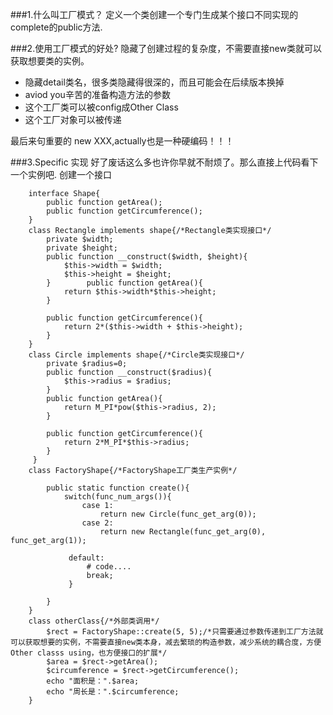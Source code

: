###1.什么叫工厂模式？
定义一个类创建一个专门生成某个接口不同实现的complete的public方法.

###2.使用工厂模式的好处?
隐藏了创建过程的复杂度，不需要直接new类就可以获取想要类的实例。
*  隐藏detail类名，很多类隐藏得很深的，而且可能会在后续版本换掉
*  aviod you辛苦的准备构造方法的参数
*  这个工厂类可以被config成Other Class
*  这个工厂对象可以被传递

最后来句重要的
new XXX,actually也是一种硬编码！！！

###3.Specific 实现
好了废话这么多也许你早就不耐烦了。那么直接上代码看下一个实例吧.
创建一个接口
```
    interface Shape{
        public function getArea();
        public function getCircumference();
    }
    class Rectangle implements shape{/*Rectangle类实现接口*/
        private $width;
        private $height;
        public function __construct($width, $height){
            $this->width = $width;
            $this->height = $height;
        }        public function getArea(){
            return $this->width*$this->height;
        } 

        public function getCircumference(){
            return 2*($this->width + $this->height);
        }
    }
    class Circle implements shape{/*Circle类实现接口*/
        private $radius=0;
        public function __construct($radius){
            $this->radius = $radius;
        }
        public function getArea(){
            return M_PI*pow($this->radius, 2);
        }

        public function getCircumference(){
            return 2*M_PI*$this->radius;
        }
     }
    class FactoryShape{/*FactoryShape工厂类生产实例*/

        public static function create(){
            switch(func_num_args()){
                case 1:
                    return new Circle(func_get_arg(0));
                case 2:
                    return new Rectangle(func_get_arg(0), func_get_arg(1));

             default:
                 # code....
                 break;
             }
         
        }
    }
    class otherClass{/*外部类调用*/ 
        $rect = FactoryShape::create(5, 5);/*只需要通过参数传递到工厂方法就可以获取想要的实例，不需要直接new类本身，减去繁琐的构造参数，减少系统的耦合度，方便Other classs using，也方便接口的扩展*/
        $area = $rect->getArea();
        $circumference = $rect->getCircumference();
        echo "面积是：".$area;
        echo "周长是：".$circumference;
    }
```
